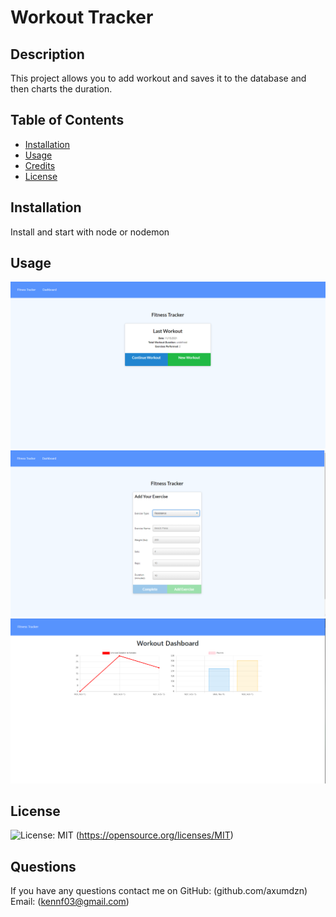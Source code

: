 # Workout Tracker
## Description
 This project allows you to add workout and saves it to the database and then charts the duration.
## Table of Contents
- [Installation](#installation)
- [Usage](#usage)
- [Credits](#credits)
- [License](#license)
## Installation
Install and start with node or nodemon
## Usage
![homescreen](./public/images/homescreen.png)
![exercise](./public/images/exercise.png)
![stats](./public/images/stats.png)
## License
![License: MIT](https://img.shields.io/badge/License-MIT-yellow.svg) (https://opensource.org/licenses/MIT)

## Questions
If you have any questions contact me on
GitHub: (github.com/axumdzn)
Email: (kennf03@gmail.com)
